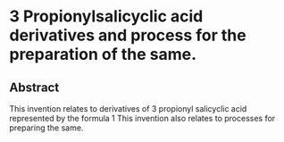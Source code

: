 # 3 Propionylsalicyclic acid derivatives and process for the preparation of the same.

## Abstract
This invention relates to derivatives of 3 propionyl salicyclic acid represented by the formula 1 This invention also relates to processes for preparing the same.